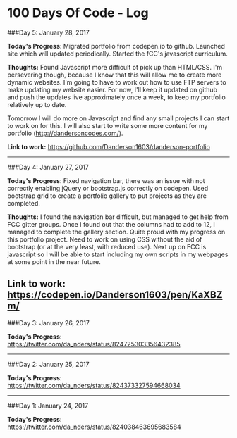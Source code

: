 # 100 Days Of Code - Log

###Day 5: January 28, 2017

**Today's Progress**: Migrated portfolio from codepen.io to github. Launched site which will updated periodically. Started the fCC's javascript curriculum. 

**Thoughts:** Found Javascript more difficult ot pick up than HTML/CSS. I'm persevering though, because I know that this will allow me to create more dynamic websites. I'm going to have to work out how to use FTP servers to make updating my website easier. For now, I'll keep it updated on github and push the updates live approximately once a week, to keep my portfolio relatively up to date.

Tomorrow I will do more on Javascript and find any small projects I can start to work on for this. I will also start to write some more content for my portfolio (http://dandersoncodes.com/).

**Link to work:** https://github.com/Danderson1603/danderson-portfolio

---
###Day 4: January 27, 2017

**Today's Progress**: Fixed navigation bar, there was an issue with not correctly enabling jQuery or bootstrap.js correctly on                       codepen. Used bootstrap grid to create a portfolio gallery to put projects as they are completed.

**Thoughts:** I found the navigation bar difficult, but managed to get help from FCC gitter groups. Once I found out that the columns had to add to 12, I managed to complete the gallery section. Quite proud with my progress on this portfolio project. Need to work on using CSS without the aid of bootstrap (or at the very least, with reduced use). Next up on FCC is javascript so I will be able to start including my own scripts in my webpages at some point in the near future.

**Link to work:** https://codepen.io/Danderson1603/pen/KaXBZm/
---
###Day 3: January 26, 2017

**Today's Progress**: https://twitter.com/da_nders/status/824725303356432385

---
###Day 2: January 25, 2017

**Today's Progress**: https://twitter.com/da_nders/status/824373327594668034

---
###Day 1: January 24, 2017

**Today's Progress**: https://twitter.com/da_nders/status/824038463695683584

<!-- 
======================
      TEMPLATE
======================
###Day 0: Month 00, 2017

**Today's Progress**: 

**Thoughts:** 

**Link to work:**

-->
